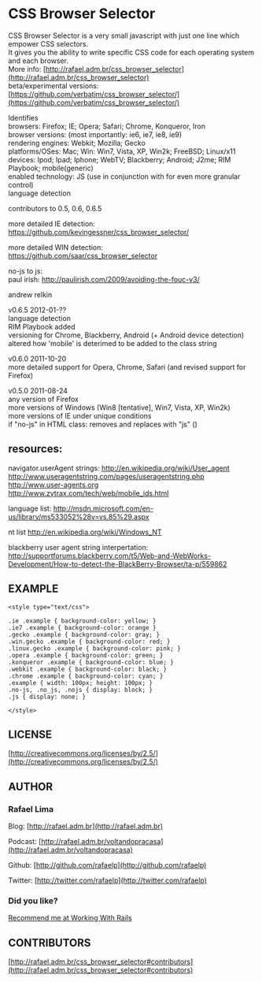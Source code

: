 # CSS Browser Selector

CSS Browser Selector is a very small javascript with just one line which empower CSS selectors. 
<br />It gives you the ability to write specific CSS code for each operating system and each browser.
<br />More info: [http://rafael.adm.br/css_browser_selector](http://rafael.adm.br/css_browser_selector)
<br />beta/experimental versions: [https://github.com/verbatim/css_browser_selector/](https://github.com/verbatim/css_browser_selector/)

Identifies
<br />browsers: Firefox; IE; Opera; Safari; Chrome, Konqueror, Iron
<br />browser versions: (most importantly: ie6, ie7, ie8, ie9)
<br />rendering engines: Webkit; Mozilla; Gecko
<br />platforms/OSes: Mac; Win: Win7, Vista, XP, Win2k; FreeBSD; Linux/x11 
<br />devices: Ipod; Ipad; Iphone; WebTV; Blackberry; Android; J2me; RIM Playbook; mobile(generic)
<br />enabled technology: JS (use in conjunction with <html class="no-js"> for even more granular control)
<br />language detection

contributors to 0.5, 0.6, 0.6.5

more detailed IE detection:
<br />https://github.com/kevingessner/css_browser_selector/

more detailed WIN detection:
<br />https://github.com/saar/css_browser_selector

no-js to js:
<br />paul irish: http://paulirish.com/2009/avoiding-the-fouc-v3/

andrew relkin

v0.6.5 2012-01-??
<br />language detection
<br />RIM Playbook added
<br />versioning for Chrome, Blackberry, Android (+ Android device detection)
<br />altered how 'mobile' is deterimed to be added to the class string

v0.6.0 2011-10-20
<br />more detailed support for Opera, Chrome, Safari (and revised support for Firefox)

v0.5.0 2011-08-24
<br />any version of Firefox
<br />more versions of Windows (Win8 [tentative], Win7, Vista, XP, Win2k)
<br />more versions of IE under unique conditions
<br />if "no-js" in HTML class: removes and replaces with "js" (<html class="no-js">)

## resources:

navigator.userAgent strings:
http://en.wikipedia.org/wiki/User_agent
http://www.useragentstring.com/pages/useragentstring.php
http://www.user-agents.org
http://www.zytrax.com/tech/web/mobile_ids.html

language list:
http://msdn.microsoft.com/en-us/library/ms533052%28v=vs.85%29.aspx

nt list
http://en.wikipedia.org/wiki/Windows_NT

blackberry user agent string interpertation:
http://supportforums.blackberry.com/t5/Web-and-WebWorks-Development/How-to-detect-the-BlackBerry-Browser/ta-p/559862

## EXAMPLE

    <style type="text/css"> 
    
    .ie .example { background-color: yellow; }
    .ie7 .example { background-color: orange }
    .gecko .example { background-color: gray; }
    .win.gecko .example { background-color: red; }
    .linux.gecko .example { background-color: pink; }
    .opera .example { background-color: green; }
    .konqueror .example { background-color: blue; }
    .webkit .example { background-color: black; }
    .chrome .example { background-color: cyan; }
    .example { width: 100px; height: 100px; }
    .no-js, .no_js, .nojs { display: block; }
    .js { display: none; }
    
    </style>


## LICENSE

[http://creativecommons.org/licenses/by/2.5/](http://creativecommons.org/licenses/by/2.5/)

## AUTHOR

### **Rafael Lima**

Blog: [http://rafael.adm.br](http://rafael.adm.br)

Podcast: [http://rafael.adm.br/voltandopracasa](http://rafael.adm.br/voltandopracasa)

Github: [http://github.com/rafaelp](http://github.com/rafaelp)

Twitter: [http://twitter.com/rafaelp](http://twitter.com/rafaelp)

### Did you like?

[Recommend me at Working With Rails](http://workingwithrails.com/recommendation/new/person/14248-rafael-lima)

## CONTRIBUTORS

[http://rafael.adm.br/css_browser_selector#contributors](http://rafael.adm.br/css_browser_selector#contributors)


